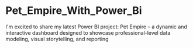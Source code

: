 # Pet_Empire_With_Power_Bi
I'm excited to share my latest Power BI project: Pet Empire – a dynamic and interactive dashboard designed to showcase professional-level data modeling, visual storytelling, and reporting
